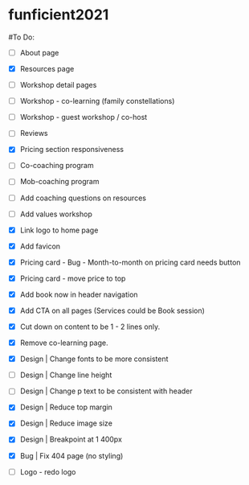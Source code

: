 # funficient2021

#To Do:

- [ ] About page
- [X] Resources page
- [ ] Workshop detail pages
- [ ] Workshop - co-learning (family constellations)
- [ ] Workshop - guest workshop / co-host
- [ ] Reviews
- [X] Pricing section responsiveness
- [ ] Co-coaching program
- [ ] Mob-coaching program
- [ ] Add coaching questions on resources
- [ ] Add values workshop
- [X] Link logo to home page
- [X] Add favicon
- [X] Pricing card - Bug - Month-to-month on pricing card needs button
- [X] Pricing card - move price to top
- [X] Add book now in header navigation
- [X] Add CTA on all pages (Services could be Book session)
- [X] Cut down on content to be 1 - 2 lines only.
- [X] Remove co-learning page.
- [X] Design | Change fonts to be more consistent
- [ ] Design | Change line height
- [ ] Design | Change p text to be consistent with header
- [X] Design | Reduce top margin
- [X] Design | Reduce image size
- [X] Design | Breakpoint at 1 400px 
- [X] Bug | Fix 404 page (no styling) 
- [ ] Logo - redo logo

